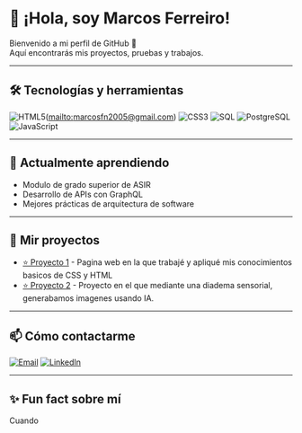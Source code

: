 # 👋 ¡Hola, soy Marcos Ferreiro!

Bienvenido a mi perfil de GitHub 🚀  
Aquí encontrarás mis proyectos, pruebas y trabajos.

---

## 🛠️ Tecnologías y herramientas

![HTML5](https://img.shields.io/badge/HTML5-E34F26?style=for-the-badge&logo=html5&logoColor=white)([mailto:marcosfn2005@gmail.com](https://lenguajehtml.com/html))
![CSS3](https://img.shields.io/badge/CSS3-1572B6?style=for-the-badge&logo=css3&logoColor=white)
![SQL](https://img.shields.io/badge/SQL-336791?style=for-the-badge&logo=database&logoColor=white)
![PostgreSQL](https://img.shields.io/badge/PostgreSQL-316192?style=for-the-badge&logo=postgresql&logoColor=white)
![JavaScript](https://img.shields.io/badge/JavaScript-F7DF1E?style=for-the-badge&logo=javascript&logoColor=black)

---

## 🌱 Actualmente aprendiendo

- Modulo de grado superior de ASIR
- Desarrollo de APIs con GraphQL  
- Mejores prácticas de arquitectura de software  

---

## 🚀 Mir proyectos

- [⭐ Proyecto 1](https://github.com/MaarkiDev/Pagina-Goku) - Pagina web en la que trabajé y apliqué mis conocimientos basicos de CSS y HTML
- [⭐ Proyecto 2](https://github.com/rpmaya/diademas) - Proyecto en el que mediante una diadema sensorial, generabamos imagenes usando IA.

---

## 📫 Cómo contactarme

[![Email](https://img.shields.io/badge/Email-D14836?style=for-the-badge&logo=gmail&logoColor=white)](mailto:marcosfn2005@gmail.com)
[![LinkedIn](https://img.shields.io/badge/LinkedIn-0077B5?style=for-the-badge&logo=linkedin&logoColor=white)](https://linkedin.com/in/marcos-ferreiro-nieto-218b47328)

---

## ✨ Fun fact sobre mí

Cuando 
